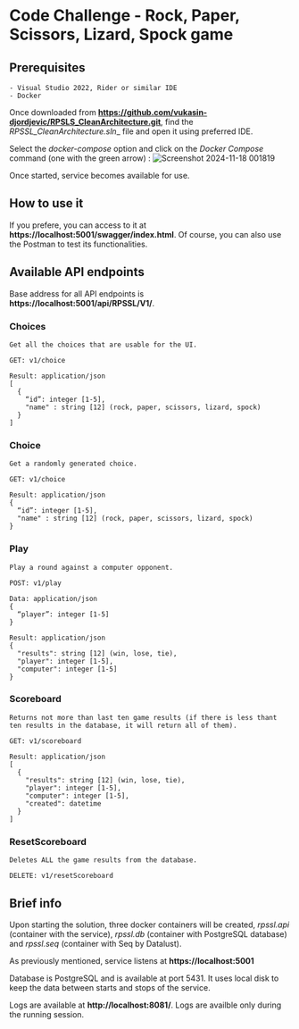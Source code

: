 # Code Challenge - Rock, Paper, Scissors, Lizard, Spock game

## Prerequisites 
	- Visual Studio 2022, Rider or similar IDE
	- Docker

Once downloaded from **https://github.com/vukasin-djordjevic/RPSLS_CleanArchitecture.git**, find the _RPSSL_CleanArchitecture.sln__ file and open it using preferred IDE.

Select the _docker-compose_ option and click on the _Docker Compose_ command (one with the green arrow) : ![Screenshot 2024-11-18 001819](https://github.com/user-attachments/assets/0892d068-0b52-4df7-bcea-88150054ef16)

Once started, service becomes available for use.

## How to use it
If you prefere, you can access to it at **https://localhost:5001/swagger/index.html**. Of course, you can also use the Postman to test its functionalities.

## Available API endpoints
Base address for all API endpoints is **https://localhost:5001/api/RPSSL/V1/**.

### Choices
	Get all the choices that are usable for the UI.

  	GET: v1/choice
  	
   	Result: application/json
	[
	  {
	    “id”: integer [1-5],
	    "name" : string [12] (rock, paper, scissors, lizard, spock)
	  }
 	]

### Choice
	Get a randomly generated choice.

  	GET: v1/choice
  	
   	Result: application/json
	{
	  “id”: integer [1-5],
   	  "name" : string [12] (rock, paper, scissors, lizard, spock)
	}

### Play
	Play a round against a computer opponent.

  	POST: v1/play
  	
   	Data: application/json
	{
	  “player”: integer [1-5]
	}
 	
  	Result: application/json
	{
	  "results": string [12] (win, lose, tie),
	  "player": integer [1-5],
	  "computer": integer [1-5]
	} 
  
  ### Scoreboard
	Returns not more than last ten game results (if there is less thant ten results in the database, it will return all of them).

  	GET: v1/scoreboard
  	
   	Result: application/json
	[
	  {
	    "results": string [12] (win, lose, tie),
	    "player": integer [1-5],
	    "computer": integer [1-5],
	    "created": datetime
	  }
	]
 
  ### ResetScoreboard
	Deletes ALL the game results from the database.

  	DELETE: v1/resetScoreboard
  

## Brief info

Upon starting the solution, three docker containers will be created, _rpssl.api_ (container with the service), _rpssl.db_ (container with PostgreSQL database) and  _rpssl.seq_ (container with Seq by Datalust).

As previously mentioned, service listens at **https://localhost:5001**

Database is PostgreSQL and is available at port 5431. It uses local disk to keep the data between starts and stops of the service.

Logs are available at **http://localhost:8081/**. Logs are availble only during the running session.
